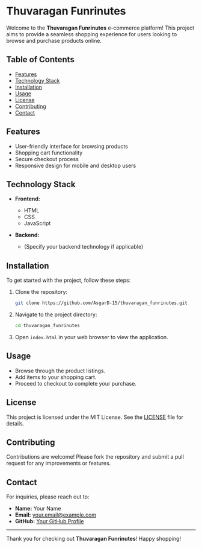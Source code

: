 # Thuvaragan Funrinutes

Welcome to the **Thuvaragan Funrinutes** e-commerce platform! This project aims to provide a seamless shopping experience for users looking to browse and purchase products online.

## Table of Contents

- [Features](#features)
- [Technology Stack](#technology-stack)
- [Installation](#installation)
- [Usage](#usage)
- [License](#license)
- [Contributing](#contributing)
- [Contact](#contact)

## Features

- User-friendly interface for browsing products
- Shopping cart functionality
- Secure checkout process
- Responsive design for mobile and desktop users

## Technology Stack

- **Frontend:**
  - HTML
  - CSS
  - JavaScript

- **Backend:**
  - (Specify your backend technology if applicable)

## Installation

To get started with the project, follow these steps:

1. Clone the repository:
   ```bash
   git clone https://github.com/AsgarD-15/thuvaragan_funrinutes.git
   ```
2. Navigate to the project directory:
   ```bash
   cd thuvaragan_funrinutes
   ```
3. Open `index.html` in your web browser to view the application.

## Usage

- Browse through the product listings.
- Add items to your shopping cart.
- Proceed to checkout to complete your purchase.

## License

This project is licensed under the MIT License. See the [LICENSE](LICENSE) file for details.

## Contributing

Contributions are welcome! Please fork the repository and submit a pull request for any improvements or features.

## Contact

For inquiries, please reach out to:
- **Name:** Your Name
- **Email:** your.email@example.com
- **GitHub:** [Your GitHub Profile](https://github.com/yourusername)

---

Thank you for checking out **Thuvaragan Funrinutes**! Happy shopping!
